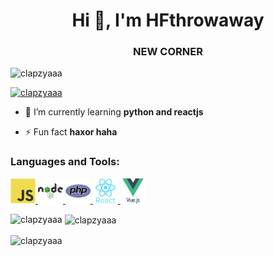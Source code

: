 <h1 align="center">Hi 👋, I'm HFthrowaway</h1>
<h3 align="center">NEW CORNER</h3>

<p align="left"> <img src="https://komarev.com/ghpvc/?username=clapzyaaa&label=Profile%20views&color=0e75b6&style=flat" alt="clapzyaaa" /> </p>

<p align="left"> <a href="https://github.com/ryo-ma/github-profile-trophy"><img src="https://github-profile-trophy.vercel.app/?username=clapzyaaa" alt="clapzyaaa" /></a> </p>

- 🌱 I’m currently learning **python and reactjs**

- ⚡ Fun fact **haxor haha**

<p align="left">
</p>

<h3 align="left">Languages and Tools:</h3>
<p align="left"> <a href="https://developer.mozilla.org/en-US/docs/Web/JavaScript" target="_blank" rel="noreferrer"> <img src="https://raw.githubusercontent.com/devicons/devicon/master/icons/javascript/javascript-original.svg" alt="javascript" width="40" height="40"/> </a> <a href="https://nodejs.org" target="_blank" rel="noreferrer"> <img src="https://raw.githubusercontent.com/devicons/devicon/master/icons/nodejs/nodejs-original-wordmark.svg" alt="nodejs" width="40" height="40"/> </a> <a href="https://www.php.net" target="_blank" rel="noreferrer"> <img src="https://raw.githubusercontent.com/devicons/devicon/master/icons/php/php-original.svg" alt="php" width="40" height="40"/> </a> <a href="https://reactjs.org/" target="_blank" rel="noreferrer"> <img src="https://raw.githubusercontent.com/devicons/devicon/master/icons/react/react-original-wordmark.svg" alt="react" width="40" height="40"/> </a> <a href="https://vuejs.org/" target="_blank" rel="noreferrer"> <img src="https://raw.githubusercontent.com/devicons/devicon/master/icons/vuejs/vuejs-original-wordmark.svg" alt="vuejs" width="40" height="40"/> </a> </p>

<p><img align="left" src="https://github-readme-stats.vercel.app/api/top-langs?username=clapzyaaa&show_icons=true&locale=en&layout=compact" alt="clapzyaaa" /></p>

<p>&nbsp;<img align="center" src="https://github-readme-stats.vercel.app/api?username=clapzyaaa&show_icons=true&locale=en" alt="clapzyaaa" /></p>

<p><img align="center" src="https://github-readme-streak-stats.herokuapp.com/?user=clapzyaaa&" alt="clapzyaaa" /></p>
